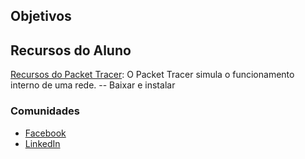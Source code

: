

## Objetivos


## Recursos do Aluno
[Recursos do Packet Tracer](https://www.netacad.com/pt/cisco-packet-tracer): O Packet Tracer simula o funcionamento interno de uma rede. -- Baixar e instalar


### Comunidades
- [Facebook](http://www.facebook.com/cisconetworkingacademy)
- [LinkedIn](https://www.linkedin.com/school/cisco-networking-academy1/)